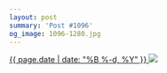 ```yaml
---
layout: post
summary: 'Post #1096'
og_image: 1096-1280.jpg
---
```


<p>
 <time>
  <a href="/1096">
   {{ page.date | date: "%B %-d, %Y" }}
  </a>
 </time>
 <a href="/1096">
  <img data-taken="2/22/2020" sizes="(min-width: 700px) 50vw, calc(100vw - 2rem)" src="{{ site.assets_url }}/1096-640.jpg" srcset="{{ site.assets_url }}/1096-320.jpg 320w, {{ site.assets_url }}/1096-640.jpg 640w, {{ site.assets_url }}/1096-960.jpg 960w, {{ site.assets_url }}/1096-1280.jpg 1280w"/>
 </a>
</p>
